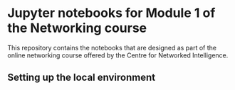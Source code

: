 # Jupyter notebooks for Module 1 of the Networking course
This repository contains the notebooks that are designed as part of the online networking course offered by the Centre for Networked Intelligence.
 
## Setting up the local environment
